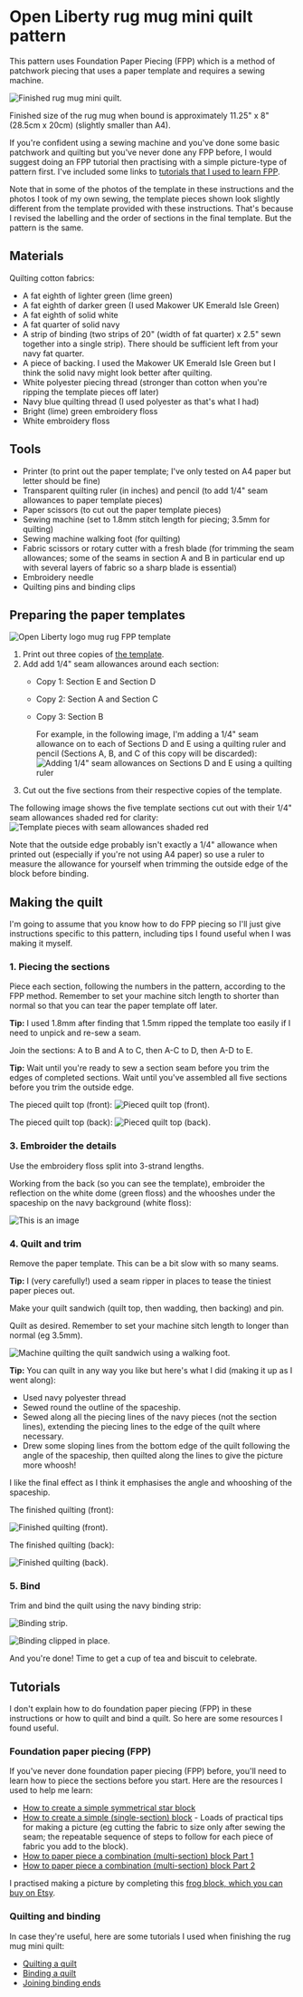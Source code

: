 # Open Liberty rug mug mini quilt pattern

This pattern uses Foundation Paper Piecing (FPP) which is a method of patchwork piecing that uses a paper template and requires a sewing machine.

![Finished rug mug mini quilt.](images/finished-rugmug.jpg)

Finished size of the rug mug when bound is approximately 11.25" x 8" (28.5cm x 20cm) (slightly smaller than A4).

If you're confident using a sewing machine and you've done some basic patchwork and quilting but you've never done any FPP before, I would suggest doing an FPP tutorial then practising with a simple picture-type of pattern first. I've included some links to [tutorials that I used to learn FPP](https://github.com/lauracowen/openliberty-rugmug#tutorials).

Note that in some of the photos of the template in these instructions and the photos I took of my own sewing, the template pieces shown look slightly different from the template provided with these instructions. That's because I revised the labelling and the order of sections in the final template. But the pattern is the same.

## Materials

Quilting cotton fabrics:
- A fat eighth of lighter green (lime green)
- A fat eighth of darker green (I used Makower UK Emerald Isle Green)
- A fat eighth of solid white
- A fat quarter of solid navy
- A strip of binding (two strips of 20" (width of fat quarter) x 2.5" sewn together into a single strip). There should be sufficient left from your navy fat quarter.
- A piece of backing. I used the Makower UK Emerald Isle Green but I think the solid navy might look better after quilting.
- White polyester piecing thread (stronger than cotton when you're ripping the template pieces off later)
- Navy blue quilting thread (I used polyester as that's what I had)
- Bright (lime) green embroidery floss
- White embroidery floss


## Tools

- Printer (to print out the paper template; I've only tested on A4 paper but letter should be fine)
- Transparent quilting ruler (in inches) and pencil (to add 1/4" seam allowances to paper template pieces)
- Paper scissors (to cut out the paper template pieces)
- Sewing machine (set to 1.8mm stitch length for piecing; 3.5mm for quilting)
- Sewing machine walking foot (for quilting)
- Fabric scissors or rotary cutter with a fresh blade (for trimming the seam allowances; some of the seams in section A and B in particular end up with several layers of fabric so a sharp blade is essential)
- Embroidery needle
- Quilting pins and binding clips



## Preparing the paper templates

![Open Liberty logo mug rug FPP template](images/open-liberty-logo-mugrug-fpp-template.png)

1. Print out three copies of [the template](pattern-templates/open-liberty-logo-mugrug-fpp-template.pdf).
2. Add add 1/4" seam allowances around each section:
   - Copy 1: Section E and Section D
   - Copy 2: Section A and Section C
   - Copy 3: Section B
  
     For example, in the following image, I'm adding a 1/4" seam allowance on to each of Sections D and E using a quilting ruler and pencil (Sections A, B, and C of this copy will be discarded):
  ![Adding 1/4" seam allowances on Sections D and E using a quilting ruler](images/add-seam-allowances.jpg)
3. Cut out the five sections from their respective copies of the template.

The following image shows the five template sections cut out with their 1/4" seam allowances shaded red for clarity:
![Template pieces with seam allowances shaded red](images/exploded-template-seamallowances.jpg)

Note that the outside edge probably isn't exactly a 1/4" allowance when printed out (especially if you're not using A4 paper) so use a ruler to measure the allowance for yourself when trimming the outside edge of the block before binding.


## Making the quilt

I'm going to assume that you know how to do FPP piecing so I'll just give instructions specific to this pattern, including tips I found useful when I was making it myself.


### 1. Piecing the sections

Piece each section, following the numbers in the pattern, according to the FPP method. Remember to set your machine sitch length to shorter than normal so that you can tear the paper template off later.

**Tip:**
I used 1.8mm after finding that 1.5mm ripped the template too easily if I need to unpick and re-sew a seam.

Join the sections: A to B and A to C, then A-C to D, then A-D to E.

**Tip:**
Wait until you're ready to sew a section seam before you trim the edges of completed sections. Wait until you've assembled all five sections before you trim the outside edge.

The pieced quilt top (front):
![Pieced quilt top (front).](images/assembled.jpg)

The pieced quilt top (back):
![Pieced quilt top (back).](images/assembled-template.jpg)


### 3. Embroider the details

Use the embroidery floss split into 3-strand lengths.

Working from the back (so you can see the template), embroider the reflection on the white dome (green floss) and the whooshes under the spaceship on the navy background (white floss):

![This is an image](images/embroidering.jpg)

### 4. Quilt and trim

Remove the paper template. This can be a bit slow with so many seams.

**Tip:**
I (very carefully!) used a seam ripper in places to tease the tiniest paper pieces out.

Make your quilt sandwich (quilt top, then wadding, then backing) and pin.

Quilt as desired. Remember to set your machine sitch length to longer than normal (eg 3.5mm).

![Machine quilting the quilt sandwich using a walking foot.](images/quilting-walkingfoot.jpg)

**Tip:**
You can quilt in any way you like but here's what I did (making it up as I went along):

* Used navy polyester thread 
* Sewed round the outline of the spaceship.
* Sewed along all the piecing lines of the navy pieces (not the section lines), extending the piecing lines to the edge of the quilt where necessary.
* Drew some sloping lines from the bottom edge of the quilt following the angle of the spaceship, then quilted along the lines to give the picture more whoosh!

I like the final effect as I think it emphasises the angle and whooshing of the spaceship.

The finished quilting (front):

![Finished quilting (front).](images/quilt-sandwich.jpg)

The finished quilting (back):

![Finished quilting (back).](images/quilting-back.jpg)


### 5. Bind

Trim and bind the quilt using the navy binding strip:

![Binding strip.](images/binding_strip.jpg)

![Binding clipped in place.](images/binding-clips.jpg)


And you're done! Time to get a cup of tea and biscuit to celebrate.

## Tutorials

I don't explain how to do foundation paper piecing (FPP) in these instructions or how to quilt and bind a quilt. So here are some resources I found useful.

### Foundation paper piecing (FPP)

If you've never done foundation paper piecing (FPP) before, you'll need to learn how to piece the sections before you start. Here are the resources I used to help me learn:

* [How to create a simple symmetrical star block](https://weallsew.com/beginner-friendly-foundation-paper-piecing/)
* [How to create a simple (single-section) block](https://youtu.be/NhMWjUDbHcQ)  - Loads of practical tips for making a picture (eg cutting the fabric to size only after sewing the seam; the repeatable sequence of steps to follow for each piece of fabric you add to the block).
* [How to paper piece a combination (multi-section) block Part 1](https://youtu.be/ZjEO_ErvxJ4)
* [How to paper piece a combination (multi-section) block Part 2](https://youtu.be/SzhaQkaqRrQ)

I practised making a picture by completing this [frog block, which you can buy on Etsy](https://www.etsy.com/uk/listing/1022198969/frog-on-lily-pad-paper-pieced-block).

### Quilting and binding

In case they're useful, here are some tutorials I used when finishing the rug mug mini quilt:

* [Quilting a quilt](https://www.sewmotion.com/the_quilting.html)
* [Binding a quilt](https://www.sewmotion.com/the_binding.html)
* [Joining binding ends](https://www.sewmotion.com/joining_binding_ends.html)